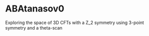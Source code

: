 # ABAtanasov0
Exploring the space of 3D CFTs with a Z_2 symmetry using 3-point symmetry and a theta-scan
